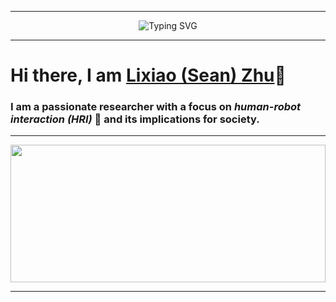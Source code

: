 ___
<div align="center">
  <img src="https://readme-typing-svg.demolab.com?font=Lobster&size=32&center=true&vCenter=true&width=500&color=4C71F2&lines=+Simplicity+>+Complexity&repeat=true&duration=10000" alt="Typing SVG" />
</div>

___
# Hi there, I am [Lixiao (Sean) Zhu](https://www.zhulixiao.com "Lixiao Zhu's Personal Website")👋 #

### I am a passionate researcher with a focus on ***human-robot interaction (HRI)*** :robot: and its implications for society. 
___

<img align="center" width="100%" height="220px" src="https://github-readme-stats.vercel.app/api?username=zhulixiao&count_private=true&show_icons=true&theme=default&hide_border=true" />

___
